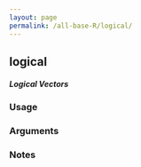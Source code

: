 ```yaml
---
layout: page
permalink: /all-base-R/logical/
---
```


## __logical__

#### _Logical Vectors_

### Usage

### Arguments

### Notes
